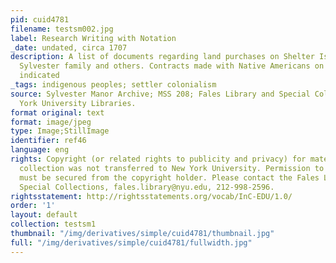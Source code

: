 ```yaml
---
pid: cuid4781
filename: testsm002.jpg
label: Research Writing with Notation
_date: undated, circa 1707
description: A list of documents regarding land purchases on Shelter Island by the
  Sylvester family and others. Contracts made with Native Americans on Shelter Island
  indicated
_tags: indigenous peoples; settler colonialism
source: Sylvester Manor Archive; MSS 208; Fales Library and Special Collections, New
  York University Libraries.
format original: text
format: image/jpeg
type: Image;StillImage
identifier: ref46
language: eng
rights: Copyright (or related rights to publicity and privacy) for materials in this
  collection was not transferred to New York University. Permission to use materials
  must be secured from the copyright holder. Please contact the Fales Library and
  Special Collections, fales.library@nyu.edu, 212-998-2596.
rightsstatement: http://rightsstatements.org/vocab/InC-EDU/1.0/
order: '1'
layout: default
collection: testsm1
thumbnail: "/img/derivatives/simple/cuid4781/thumbnail.jpg"
full: "/img/derivatives/simple/cuid4781/fullwidth.jpg"
---
```

